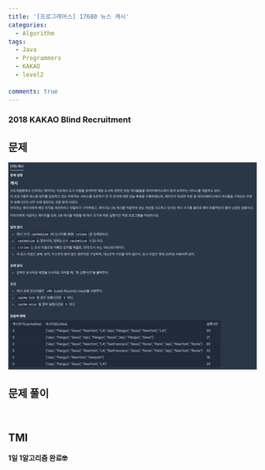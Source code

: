 ```yaml
---
title: '[프로그래머스] 17680 뉴스 캐시'
categories:
  - Algorithm
tags:
  - Java
  - Programmers
  - KAKAO
  - level2

comments: true 
---
```

### 2018 KAKAO Blind Recruitment

## 문제
<a href="/assets/images/P17680.png"><img src="/assets/images/P17680.png"></a>
 <br/>

## 문제 풀이
<script src="https://gist.github.com/kyeahen/b36c1f8b71f486fa43581e8d95effa18.js"></script>
<br/>

## TMI

**1일 1알고리즘 완료🤓**


